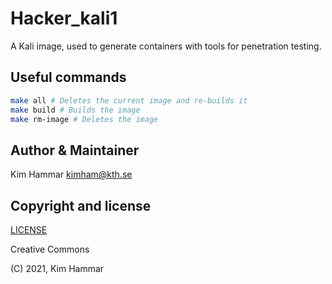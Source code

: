 # Hacker_kali1

A Kali image, used to generate containers with tools for penetration testing.

## Useful commands

```bash
make all # Deletes the current image and re-builds it
make build # Builds the image
make rm-image # Deletes the image   
```

## Author & Maintainer

Kim Hammar <kimham@kth.se>

## Copyright and license

[LICENSE](LICENSE.md)

Creative Commons

(C) 2021, Kim Hammar